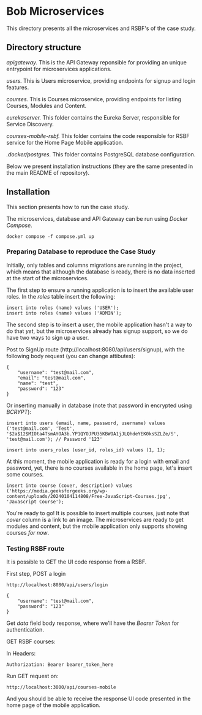 # Bob Microservices

This directory presents all the microservices and RSBF's of the case study.

## Directory structure

*apigateway.* This is the API Gateway reponsible for providing an unique entrypoint for microservices applications.

*users.* This is Users microservice, providing endpoints for signup and login features.

*courses.* This is Courses microservice, providing endpoints for listing Courses, Modules and Content.

*eurekaserver.* This folder contains the Eureka Server, responsible for Service Discovery.

*courses-mobile-rsbf.* This folder contains the code responsible for RSBF service for the Home Page Mobile application.

*.docker/postgres.* This folder contains PostgreSQL database configuration.


Below we present installation instructions (they are the same presented in the main README of repository).

## Installation

This section presents how to run the case study.

The microservices, database and API Gateway can be run using *Docker Compose*.

    docker compose -f compose.yml up

### Preparing Database to reproduce the Case Study

Initially, only tables and columns migrations are running in the project, which means that although the database is ready, there is no data inserted at the start of the microservices.

The first step to ensure a running application is to insert the available user roles. In the *roles* table insert the following:

    insert into roles (name) values ('USER');
    insert into roles (name) values ('ADMIN');

The second step is to insert a user, the mobile application hasn't a way to do that *yet*, but the microservices already has signup support, so we do have two ways to sign up a user.

Post to SignUp route (http://localhost:8080/api/users/signup), with the following body request (you can change attibutes):

    {
    	"username": "test@mail.com",
    	"email": "test@mail.com",
    	"name": "test",
    	"password": "123"
    }

Or inserting manually in database (note that password in encrypted using *BCRYPT*):

    insert into users (email, name, password, username) values ('test@mail.com', 'Test', '$2a$12$MIOta4TsmAYOA3b.YP1QYOJPU35KBWOA1jJLQhdeYEK0ksSZLZe/S', 'test@mail.com'); // Password '123'

    insert into users_roles (user_id, roles_id) values (1, 1);

At this moment, the mobile application is ready for a login with email and password, yet, there is no courses available in the home page, let's insert some courses.

    insert into course (cover, description) values ('https://media.geeksforgeeks.org/wp-content/uploads/20240104114808/Free-JavaScript-Courses.jpg', 'Javascript Course');

You're ready to go! It is possible to insert multiple courses, just note that *cover* column is a link to an image. The microservices are ready to get modules and content, but the mobile application only supports showing courses *for now*.

### Testing RSBF route

It is possible to GET the UI code response from a RSBF.

First step, POST a login

    http://localhost:8080/api/users/login

    {
	    "username": "test@mail.com",
	    "password": "123"
    }

Get *data* field body response, where we'll have the *Bearer Token* for authentication.

GET RSBF courses:

In Headers:
    
    Authorization: Bearer bearer_token_here

Run GET request on:

    http://localhost:3000/api/courses-mobile

And you should be able to receive the response UI code presented in the home page of the mobile application.
